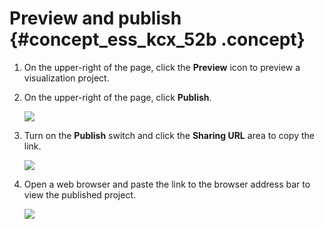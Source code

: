 # Preview and publish {#concept_ess_kcx_52b .concept}

1.  On the upper-right of the page, click the **Preview** icon to preview a visualization project.
2.  On the upper-right of the page, click **Publish**.

    ![](http://static-aliyun-doc.oss-cn-hangzhou.aliyuncs.com/assets/img/17683/15583315919452_en-US.png)

3.  Turn on the **Publish** switch and click the **Sharing URL** area to copy the link.

    ![](http://static-aliyun-doc.oss-cn-hangzhou.aliyuncs.com/assets/img/17683/15583315919453_en-US.png)

4.  Open a web browser and paste the link to the browser address bar to view the published project.

    ![](images/9454_en-US.gif)


